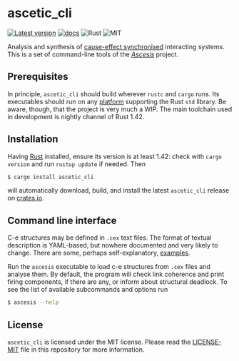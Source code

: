 ascetic_cli
===========
[![Latest version](https://img.shields.io/crates/v/ascetic_cli.svg)](https://crates.io/crates/ascetic_cli)
[![docs](https://docs.rs/ascetic_cli/badge.svg)](https://docs.rs/ascetic_cli)
![Rust](https://img.shields.io/badge/rust-nightly-brightgreen.svg)
![MIT](https://img.shields.io/badge/license-MIT-blue.svg)

Analysis and synthesis of [cause-effect
synchronised](https://link.springer.com/book/10.1007/978-3-030-20461-7)
interacting systems.  This is a set of command-line tools of the
[_Ascesis_](https://github.com/k7f/ascesis) project.

## Prerequisites

In principle, `ascetic_cli` should build wherever `rustc` and `cargo`
runs.  Its executables should run on any
[platform](https://forge.rust-lang.org/platform-support.html)
supporting the Rust `std` library.  Be aware, though, that the project
is very much a WIP.  The main toolchain used in development is nightly
channel of Rust 1.42.

## Installation

Having [Rust](https://www.rust-lang.org/downloads.html) installed,
ensure its version is at least 1.42: check with `cargo version` and
run `rustup update` if needed.  Then

```bash
$ cargo install ascetic_cli
```

will automatically download, build, and install the latest
`ascetic_cli` release on
[crates.io](https://crates.io/crates/ascetic_cli).

## Command line interface

C-e structures may be defined in `.cex` text files.  The format of
textual description is YAML-based, but nowhere documented and very
likely to change.  There are some, perhaps self-explanatory,
[examples](data/).

Run the `ascesis` executable to load c-e structures from `.cex` files
and analyse them.  By default, the program will check link coherence
and print firing components, if there are any, or inform about
structural deadlock.  To see the list of available subcommands and
options run

```bash
$ ascesis --help
```

## License

`ascetic_cli` is licensed under the MIT license.  Please read the
[LICENSE-MIT](LICENSE-MIT) file in this repository for more
information.
